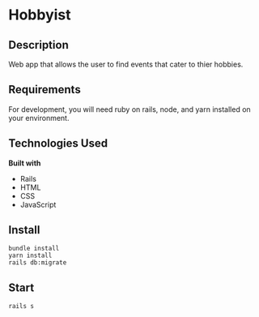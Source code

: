 # Hobbyist

## Description

Web app that allows the user to find events that cater to thier hobbies.

## Requirements

For development, you will need ruby on rails, node, and yarn installed on your environment.

## Technologies Used

<b>Built with</b>

- Rails
- HTML
- CSS
- JavaScript

## Install

    bundle install
    yarn install
    rails db:migrate

## Start

    rails s
